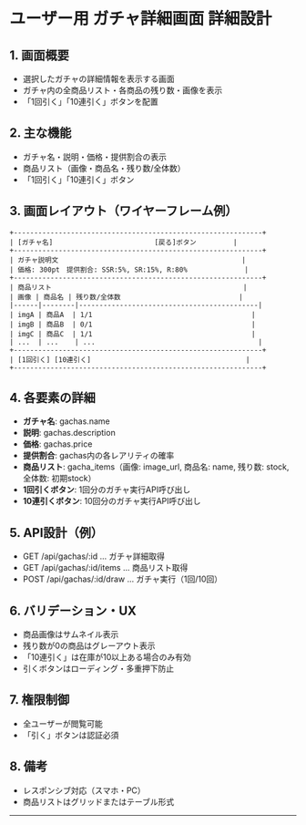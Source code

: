 # ユーザー用 ガチャ詳細画面 詳細設計

## 1. 画面概要
- 選択したガチャの詳細情報を表示する画面
- ガチャ内の全商品リスト・各商品の残り数・画像を表示
- 「1回引く」「10連引く」ボタンを配置

## 2. 主な機能
- ガチャ名・説明・価格・提供割合の表示
- 商品リスト（画像・商品名・残り数/全体数）
- 「1回引く」「10連引く」ボタン

## 3. 画面レイアウト（ワイヤーフレーム例）

```
+-------------------------------------------------------------+
| [ガチャ名]　　　　　　　　　　　　　　　[戻る]ボタン         |
+-------------------------------------------------------------+
| ガチャ説明文                                             |
| 価格: 300pt　提供割合: SSR:5%, SR:15%, R:80%              |
+-------------------------------------------------------------+
| 商品リスト                                               |
| 画像 | 商品名 | 残り数/全体数                             |
|------|--------|--------------------------------------------|
| imgA | 商品A  | 1/1                                       |
| imgB | 商品B  | 0/1                                       |
| imgC | 商品C  | 1/1                                       |
| ...  | ...    | ...                                        |
+-------------------------------------------------------------+
| [1回引く] [10連引く]                                      |
+-------------------------------------------------------------+
```

## 4. 各要素の詳細
- **ガチャ名**: gachas.name
- **説明**: gachas.description
- **価格**: gachas.price
- **提供割合**: gachas内の各レアリティの確率
- **商品リスト**: gacha_items（画像: image_url, 商品名: name, 残り数: stock, 全体数: 初期stock）
- **1回引くボタン**: 1回分のガチャ実行API呼び出し
- **10連引くボタン**: 10回分のガチャ実行API呼び出し

## 5. API設計（例）
- GET   /api/gachas/:id         ... ガチャ詳細取得
- GET   /api/gachas/:id/items   ... 商品リスト取得
- POST  /api/gachas/:id/draw    ... ガチャ実行（1回/10回）

## 6. バリデーション・UX
- 商品画像はサムネイル表示
- 残り数が0の商品はグレーアウト表示
- 「10連引く」は在庫が10以上ある場合のみ有効
- 引くボタンはローディング・多重押下防止

## 7. 権限制御
- 全ユーザーが閲覧可能
- 「引く」ボタンは認証必須

## 8. 備考
- レスポンシブ対応（スマホ・PC）
- 商品リストはグリッドまたはテーブル形式

---
